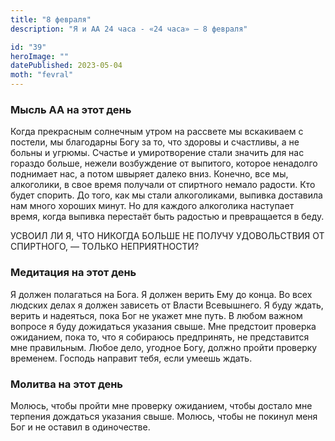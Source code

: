 ```yaml
---
title: "8 февраля"
description: "Я и АА 24 часа - «24 часа» — 8 февраля"

id: "39"
heroImage: ""
datePublished: 2023-05-04
moth: "fevral"
---
```


### Мысль АА на этот день

Когда прекрасным солнечным утром на рассвете мы вскакиваем с постели, мы
благодарны Богу за то, что здоровы и счастливы, а не больны и угрюмы. Счастье
и умиротворение стали значить для нас гораздо больше, нежели возбуждение от
выпитого, которое ненадолго поднимает нас, а потом швыряет далеко вниз.
Конечно, все мы, алкоголики, в свое время получали от спиртного немало
радости. Кто будет спорить. До того, как мы стали алкоголиками, выпивка
доставила нам много хороших минут. Но для каждого алкоголика наступает время,
когда выпивка перестаёт быть радостью и превращается в беду.

УСВОИЛ ЛИ Я, ЧТО НИКОГДА БОЛЬШЕ НЕ ПОЛУЧУ УДОВОЛЬСТВИЯ ОТ СПИРТНОГО, — ТОЛЬКО
НЕПРИЯТНОСТИ?

### Медитация на этот день

Я должен полагаться на Бога. Я должен верить Ему до конца. Во всех людских
делах я должен зависеть от Власти Всевышнего. Я буду ждать, верить и
надеяться, пока Бог не укажет мне путь. В любом важном вопросе я буду
дожидаться указания свыше. Мне предстоит проверка ожиданием, пока то, что я
собираюсь предпринять, не представится мне правильным. Любое дело, угодное
Богу, должно пройти проверку временем. Господь направит тебя, если умеешь
ждать.

### Молитва на этот день

Молюсь, чтобы пройти мне проверку ожиданием, чтобы достало мне терпения
дождаться указания свыше. Молюсь, чтобы не покинул меня Бог и не оставил в
одиночестве.
